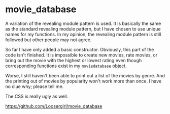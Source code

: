 # movie_database
A variation of the revealing module pattern is used. It is basically the same as the standard revealing module pattern, but I have chosen to use unique names for my functions. In my opinion, the revealing module pattern is still followed but other people may not agree.

So far I have only added a basic constructor. Obviously, this part of the code isn't finished. It is impossible to create new movies, rate movies, or bring out the movie with the highest or lowest rating even though corresponding functions exist in my `moviedatabase` object. 

Worse, I still haven't been able to print out a list of the movies by genre. And the printing out of movies by popularity won't work more than once. I have no clue why; please tell me.

The CSS is really ugly as well.

https://github.com/Loosergirl/movie_database
